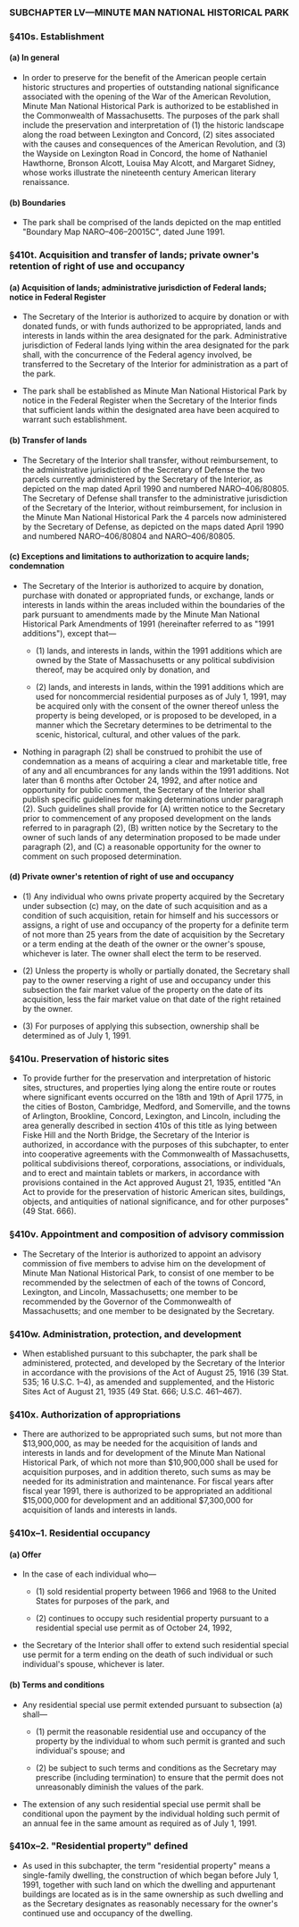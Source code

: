 ### SUBCHAPTER LV—MINUTE MAN NATIONAL HISTORICAL PARK

### §410s. Establishment
#### (a) In general
* In order to preserve for the benefit of the American people certain historic structures and properties of outstanding national significance associated with the opening of the War of the American Revolution, Minute Man National Historical Park is authorized to be established in the Commonwealth of Massachusetts. The purposes of the park shall include the preservation and interpretation of (1) the historic landscape along the road between Lexington and Concord, (2) sites associated with the causes and consequences of the American Revolution, and (3) the Wayside on Lexington Road in Concord, the home of Nathaniel Hawthorne, Bronson Alcott, Louisa May Alcott, and Margaret Sidney, whose works illustrate the nineteenth century American literary renaissance.

#### (b) Boundaries
* The park shall be comprised of the lands depicted on the map entitled "Boundary Map NARO–406–20015C", dated June 1991.

### §410t. Acquisition and transfer of lands; private owner's retention of right of use and occupancy
#### (a) Acquisition of lands; administrative jurisdiction of Federal lands; notice in Federal Register
* The Secretary of the Interior is authorized to acquire by donation or with donated funds, or with funds authorized to be appropriated, lands and interests in lands within the area designated for the park. Administrative jurisdiction of Federal lands lying within the area designated for the park shall, with the concurrence of the Federal agency involved, be transferred to the Secretary of the Interior for administration as a part of the park.

* The park shall be established as Minute Man National Historical Park by notice in the Federal Register when the Secretary of the Interior finds that sufficient lands within the designated area have been acquired to warrant such establishment.

#### (b) Transfer of lands
* The Secretary of the Interior shall transfer, without reimbursement, to the administrative jurisdiction of the Secretary of Defense the two parcels currently administered by the Secretary of the Interior, as depicted on the map dated April 1990 and numbered NARO–406/80805. The Secretary of Defense shall transfer to the administrative jurisdiction of the Secretary of the Interior, without reimbursement, for inclusion in the Minute Man National Historical Park the 4 parcels now administered by the Secretary of Defense, as depicted on the maps dated April 1990 and numbered NARO–406/80804 and NARO–406/80805.

#### (c) Exceptions and limitations to authorization to acquire lands; condemnation
* The Secretary of the Interior is authorized to acquire by donation, purchase with donated or appropriated funds, or exchange, lands or interests in lands within the areas included within the boundaries of the park pursuant to amendments made by the Minute Man National Historical Park Amendments of 1991 (hereinafter referred to as "1991 additions"), except that—

  * (1) lands, and interests in lands, within the 1991 additions which are owned by the State of Massachusetts or any political subdivision thereof, may be acquired only by donation, and

  * (2) lands, and interests in lands, within the 1991 additions which are used for noncommercial residential purposes as of July 1, 1991, may be acquired only with the consent of the owner thereof unless the property is being developed, or is proposed to be developed, in a manner which the Secretary determines to be detrimental to the scenic, historical, cultural, and other values of the park.


* Nothing in paragraph (2) shall be construed to prohibit the use of condemnation as a means of acquiring a clear and marketable title, free of any and all encumbrances for any lands within the 1991 additions. Not later than 6 months after October 24, 1992, and after notice and opportunity for public comment, the Secretary of the Interior shall publish specific guidelines for making determinations under paragraph (2). Such guidelines shall provide for (A) written notice to the Secretary prior to commencement of any proposed development on the lands referred to in paragraph (2), (B) written notice by the Secretary to the owner of such lands of any determination proposed to be made under paragraph (2), and (C) a reasonable opportunity for the owner to comment on such proposed determination.

#### (d) Private owner's retention of right of use and occupancy
* (1) Any individual who owns private property acquired by the Secretary under subsection (c) may, on the date of such acquisition and as a condition of such acquisition, retain for himself and his successors or assigns, a right of use and occupancy of the property for a definite term of not more than 25 years from the date of acquisition by the Secretary or a term ending at the death of the owner or the owner's spouse, whichever is later. The owner shall elect the term to be reserved.

* (2) Unless the property is wholly or partially donated, the Secretary shall pay to the owner reserving a right of use and occupancy under this subsection the fair market value of the property on the date of its acquisition, less the fair market value on that date of the right retained by the owner.

* (3) For purposes of applying this subsection, ownership shall be determined as of July 1, 1991.

### §410u. Preservation of historic sites
* To provide further for the preservation and interpretation of historic sites, structures, and properties lying along the entire route or routes where significant events occurred on the 18th and 19th of April 1775, in the cities of Boston, Cambridge, Medford, and Somerville, and the towns of Arlington, Brookline, Concord, Lexington, and Lincoln, including the area generally described in section 410s of this title as lying between Fiske Hill and the North Bridge, the Secretary of the Interior is authorized, in accordance with the purposes of this subchapter, to enter into cooperative agreements with the Commonwealth of Massachusetts, political subdivisions thereof, corporations, associations, or individuals, and to erect and maintain tablets or markers, in accordance with provisions contained in the Act approved August 21, 1935, entitled "An Act to provide for the preservation of historic American sites, buildings, objects, and antiquities of national significance, and for other purposes" (49 Stat. 666).

### §410v. Appointment and composition of advisory commission
* The Secretary of the Interior is authorized to appoint an advisory commission of five members to advise him on the development of Minute Man National Historical Park, to consist of one member to be recommended by the selectmen of each of the towns of Concord, Lexington, and Lincoln, Massachusetts; one member to be recommended by the Governor of the Commonwealth of Massachusetts; and one member to be designated by the Secretary.

### §410w. Administration, protection, and development
* When established pursuant to this subchapter, the park shall be administered, protected, and developed by the Secretary of the Interior in accordance with the provisions of the Act of August 25, 1916 (39 Stat. 535; 16 U.S.C. 1–4), as amended and supplemented, and the Historic Sites Act of August 21, 1935 (49 Stat. 666; U.S.C. 461–467).

### §410x. Authorization of appropriations
* There are authorized to be appropriated such sums, but not more than $13,900,000, as may be needed for the acquisition of lands and interests in lands and for development of the Minute Man National Historical Park, of which not more than $10,900,000 shall be used for acquisition purposes, and in addition thereto, such sums as may be needed for its administration and maintenance. For fiscal years after fiscal year 1991, there is authorized to be appropriated an additional $15,000,000 for development and an additional $7,300,000 for acquisition of lands and interests in lands.

### §410x–1. Residential occupancy
#### (a) Offer
* In the case of each individual who—

  * (1) sold residential property between 1966 and 1968 to the United States for purposes of the park, and

  * (2) continues to occupy such residential property pursuant to a residential special use permit as of October 24, 1992,


* the Secretary of the Interior shall offer to extend such residential special use permit for a term ending on the death of such individual or such individual's spouse, whichever is later.

#### (b) Terms and conditions
* Any residential special use permit extended pursuant to subsection (a) shall—

  * (1) permit the reasonable residential use and occupancy of the property by the individual to whom such permit is granted and such individual's spouse; and

  * (2) be subject to such terms and conditions as the Secretary may prescribe (including termination) to ensure that the permit does not unreasonably diminish the values of the park.


* The extension of any such residential special use permit shall be conditional upon the payment by the individual holding such permit of an annual fee in the same amount as required as of July 1, 1991.

### §410x–2. "Residential property" defined
* As used in this subchapter, the term "residential property" means a single-family dwelling, the construction of which began before July 1, 1991, together with such land on which the dwelling and appurtenant buildings are located as is in the same ownership as such dwelling and as the Secretary designates as reasonably necessary for the owner's continued use and occupancy of the dwelling.